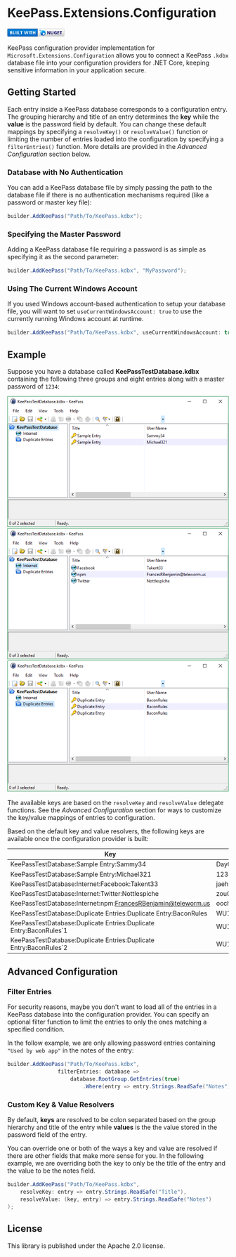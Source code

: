 # KeePass.Extensions.Configuration

[![](https://raw.githubusercontent.com/pixel-cookers/built-with-badges/master/nuget/nuget-long.png)](https://www.nuget.org/packages/KeePass.Extensions.Configuration)

KeePass configuration provider implementation for `Microsoft.Extensions.Configuration` allows you to connect a KeePass `.kdbx` database file into your configuration providers for .NET Core, keeping sensitive information in your application secure.

## Getting Started

Each entry inside a KeePass database corresponds to a configuration entry. The grouping hierarchy and title of an entry determines the **key** while the **value** is the password field by default. You can change these default mappings by specifying a `resolveKey()` or `resolveValue()` function or limiting the number of entries loaded into the configuration by specifying a `filterEntries()` function. More details are provided in the *Advanced Configuration* section below.

### Database with No Authentication

You can add a KeePass database file by simply passing the path to the database file if there is no authentication mechanisms required (like a password or master key file):

```csharp
builder.AddKeePass("Path/To/KeePass.kdbx");
```

### Specifying the Master Password

Adding a KeePass database file requiring a password is as simple as specifying it as the second parameter:

```csharp
builder.AddKeePass("Path/To/KeePass.kdbx", "MyPassword");
```

### Using The Current Windows Account

If you used Windows account-based authentication to setup your database file, you will want to set `useCurrentWindowsAccount: true` to use the currently running Windows account at runtime.

```csharp
builder.AddKeePass("Path/To/KeePass.kdbx", useCurrentWindowsAccount: true);
```

## Example

Suppose you have a database called **KeePassTestDatabase.kdbx** containing the following three groups and eight entries along with a master password of `1234`:

<img src="https://raw.githubusercontent.com/adamfisher/KeePass.Extensions.Configuration/master/Images/KeePassTestDatabase-Root.PNG" />
<img src="https://raw.githubusercontent.com/adamfisher/KeePass.Extensions.Configuration/master/Images/KeePassTestDatabase-Internet.PNG" />
<img src="https://raw.githubusercontent.com/adamfisher/KeePass.Extensions.Configuration/master/Images/KeePassTestDatabase-DuplicateEntries.PNG" />

The available keys are based on the `resolveKey` and `resolveValue` delegate functions. See the *Advanced Configuration* section for ways to customize the key/value mappings of entries to configuration.

Based on the default key and value resolvers, the following keys are available once the configuration provider is built:

| Key                                                                | Value                |
|--------------------------------------------------------------------|----------------------|
| KeePassTestDatabase:Sample Entry:Sammy34                           | DayOldEggs458        |
| KeePassTestDatabase:Sample Entry:Michael321                        | 12345                |
| KeePassTestDatabase:Internet:Facebook:Takent33                     | jaehai0Ush           |
| KeePassTestDatabase:Internet:Twitter:Nottlespiche                  | zouQuo3ia            |
| KeePassTestDatabase:Internet:npm:FrancesRBenjamin@teleworm.us      | ooch5Eeroi           |
| KeePassTestDatabase:Duplicate Entries:Duplicate Entry:BaconRules   | WU1uiERyRsWtv5sDDl1e |
| KeePassTestDatabase:Duplicate Entries:Duplicate Entry:BaconRules`1 | WU1uiERyRsWtv5sDDl1e |
| KeePassTestDatabase:Duplicate Entries:Duplicate Entry:BaconRules`2 | WU1uiERyRsWtv5sDDl1e |

## Advanced Configuration

### Filter Entries

For security reasons, maybe you don't want to load all of the entries in a KeePass database into the configuration provider. You can specify an optional filter function to limit the entries to only the ones matching a specified condition.

In the follow example, we are only allowing password entries containing `"Used by web app"` in the notes of the entry:

```csharp
builder.AddKeePass("Path/To/KeePass.kdbx",
                filterEntries: database =>
                    database.RootGroup.GetEntries(true)
                        .Where(entry => entry.Strings.ReadSafe("Notes").Contains("Used by web app")));
```

### Custom Key & Value Resolvers

By default, **keys** are resolved to be colon separated based on the group hierarchy and title of the entry while **values** is the the value stored in the password field of the entry.

You can override one or both of the ways a key and value are resolved if there are other fields that make more sense for you. In the following example, we are overriding both the key to only be the title of the entry and the value to be the notes field.

```csharp
builder.AddKeePass("Path/To/KeePass.kdbx",
	resolveKey: entry => entry.Strings.ReadSafe("Title"),
	resolveValue: (key, entry) => entry.Strings.ReadSafe("Notes")
);
```

## License

This library is published under the Apache 2.0 license.